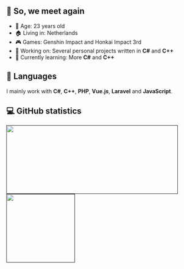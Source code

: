 ## 👋 So, we meet again
- 🎂 Age:                     23 years old
- 🏠 Living in:               Netherlands
- 🎮 Games:                   Genshin Impact and Honkai Impact 3rd
- 🔧 Working on:              Several personal projects written in **C#** and **C++**
- 🤔 Currently learning:      More **C#** and **C++**


## 🔧 Languages
I mainly work with **C#**, **C++**, **PHP**, **Vue.js**, **Laravel** and **JavaScript**. 

<!-- Open source projects (if there ever will be any...) -->

## 💻 GitHub statistics
<a href="">
  <img align="center" src="https://github-readme-stats-almighty-shogun.vercel.app/api?username=Almighty-Shogun&show_icons=true&theme=onedark&count_private=true&cache_seconds=1800" width="450" height="180"/>
</a>
<a href="">
  <img align="center" src="https://github-readme-stats-almighty-shogun.vercel.app/api/top-langs/?username=Almighty-Shogun&show_icons=true&theme=onedark&exclude_repo=github-readme-stats&layout=compact&cache_seconds=1800" height="180"/>
</a>
